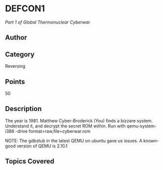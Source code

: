# DEFCON1
*Part 1 of Global Thermonuclear Cyberwar.*
## Author

## Category
Reversing
## Points
50
## Description
The year is 1981. Matthew Cyber-Broderick (You) finds a bizzare system. Understand it, and decrypt the secret ROM within.
Run with qemu-system-i386 -drive format=raw,file=cyberwar.rom

NOTE: The gdbstub in the latest QEMU on ubuntu gave us issues. A known-good version of QEMU is 2.10.1
## Topics Covered

